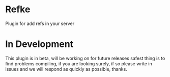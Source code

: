 # Refke
Plugin for add refs in your server

# In Development

This plugin is in beta, will be working on for future releases safest thing is to find problems compiling, if you are looking surely, if so please write in issues and we will respond as quickly as possible, thanks.
